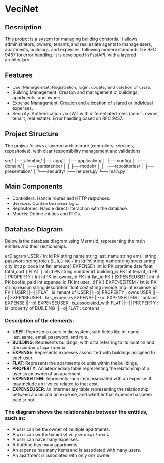 # VeciNet

## Description
This project is a system for managing building consortia. It allows administrators, owners, tenants, and real estate agents to manage users, apartments, buildings, and expenses, following modern standards like RFC 9457 for error handling. It is developed in FastAPI, with a layered architecture.

## Features
- User Management:
Registration, login, update, and deletion of users.
- Building Management:
Creation and management of buildings, apartments, and owners.
- Expense Management:
Creation and allocation of shared or individual expenses.
- Security:
Authentication via JWT with differentiated roles (admin, owner, tenant, real estate).
Error handling based on RFC 9457.

## Project Structure
The project follows a layered architecture (controllers, services, repositories), with clear responsibility management and validations:

src/
├── alembic/
├── app/
│   ├── application/
│   ├── config/
│   ├── domain/
│   ├── persistence/
│   │   ├──models/
│   │   └──repositories/
│   ├── presentation/
│   └── security/
├── helpers.py
└── main.py

## Main Components
- Controllers: Handle routes and HTTP responses.
- Services: Contain business logic.
- Repositories: Handle direct interaction with the database.
- Models: Define entities and DTOs.

## **Database Diagram**

Below is the database diagram using Mermaid, representing the main entities and their relationships.

erDiagram
    USER {
        int id PK
        string name
        string last_name
        string email
        string password
        string role
    }
    BUILDING {
        int id PK
        string name
        string street
        string city
        int zip_code
        int flat_amount
    }
    EXPENSE {
        int id PK
        datetime date
        float total_cost
    }
    FLAT {
        int id PK
        string number
        int building_id FK
        int tenant_id FK
    }
    PROPERTY {
        int id PK
        int owner_id FK
        int flat_id FK
    }
    EXPENSEUSER {
        int id PK
        bool is_paid
        int expense_id FK
        int user_id FK
    }
    EXPENSEITEM {
        int id PK
        string reason
        string description
        float cost
        string invoice_img
        int expense_id FK
    }
    USER ||--|| FLAT : is_tenant_of
    USER ||--o| PROPERTY : owns
    USER ||--o| EXPENSEUSER : has_expenses
    EXPENSE ||--o| EXPENSEITEM : contains
    EXPENSE ||--o| EXPENSEUSER : is_associated_with
    FLAT ||--|| PROPERTY : is_property_of
    BUILDING ||--o| FLAT : contains

### Description of the elements:
- **USER**: Represents users in the system, with fields like id, name, last_name, email, password, and role.
- **BUILDING**: Represents buildings, with data referring to its location and the number of apartments.
- **EXPENSE**: Represents expenses associated with buildings assigned to each user.
- **FLAT**: Represents the apartments or units within the buildings.
- **PROPERTY**: An intermediary table representing the relationship of a user as an owner of an apartment.
- **EXPENSEITEM**: Represents each item associated with an expense. It may include an invoice related to that cost.
- **EXPENSEUSER**: An intermediary table representing the relationship between a user and an expense, and whether that expense has been paid or not.

### The diagram shows the relationships between the entities, such as:
- A user can be the owner of multiple apartments.
- A user can be the tenant of only one apartment.
- A user can have many expenses.
- A building has many apartments.
- An expense has many items and is associated with many users.
- An apartment is associated with only one owner.